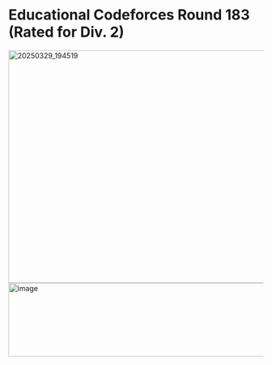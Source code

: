 # Educational Codeforces Round 183 (Rated for Div. 2)
<img width="640" height="459" alt="20250329_194519" src="https://github.com/user-attachments/assets/bd405cdd-7127-49fb-832d-a746ae98fffb" />



<img width="1002" height="145" alt="image" src="https://github.com/user-attachments/assets/d07c4392-52d4-44bf-90e1-9e46540c768d" />

